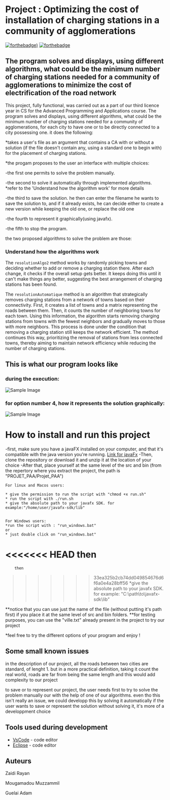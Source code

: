 # Project : Optimizing the cost of installation of charging stations in a community of agglomerations 

[![forthebadge](https://forthebadge.com/images/badges/made-with-java.svg))](http://forthebadge.com)  [![forthebadge](https://forthebadge.com/images/badges/powered-by-coffee.svg)](http://forthebadge.com)

## The program solves and displays, using different algorithms, what could be the minimum number of charging stations needed for a community of agglomerations to minimize the cost of electrification of the road network


This project, fully functional, was carried out as a part of our third licence year in CS for the Advanced Programming and Applications course.
The program solves and displays, using different algorithms, what could be the minimum number of charging stations needed for a community of agglomerations, for each city to have one or to be directly connected to a city possessing one.
it does the following:

*takes a user's file as an argument that contains a CA with or without a solution (if the file doesn't contain any, using a standard one to begin with) for the placement of charging stations.

*the progam proposes to the user an interface with multiple choices:

-the first one permits to solve the problem manually.

-the second to solve it automatically through implemented algorithms.
*refer to the 'Understand how the algorithm work' for more details

-the third to save the solution.
he then can enter the filename he wants to save the solution to, and if it already exists, he can decide either to create a new version while keeping the old one, or replace the old one

-the fourth to represent it graphically(using javafx).

-the fifth to stop the program.

the two proposed algorithms to solve the problem are those:

### Understand how the algorithms work

The `resolutionAlgo2` method works by randomly picking towns and deciding whether to add or remove a charging station there. After each change, it checks if the overall setup gets better. It keeps doing this until it can't make things any better, suggesting the best arrangement of charging stations has been found.

The `resolutionAutomatique` method is an algorithm that strategically removes charging stations from a network of towns based on their connectivity. First, it creates a list of towns and a matrix representing the roads between them. Then, it counts the number of neighboring towns for each town. Using this information, the algorithm starts removing charging stations from towns with the fewest neighbors and gradually moves to those with more neighbors. This process is done under the condition that removing a charging station still keeps the network efficient. The method continues this way, prioritizing the removal of stations from less connected towns, thereby aiming to maintain network efficiency while reducing the number of charging stations.

## This is what our program looks like
### during the execution:
![Sample Image](https://github.com/Muzza1103/PROJET_PAA/tree/main/Projet_PAA/img/bash.png)
### for option number 4, how it represents the solution graphically:
![Sample Image](https://github.com/Muzza1103/PROJET_PAA/tree/main/Projet_PAA/img/javafx.png)

# How to install and run this project

-first, make sure you have a javaFX installed on your computer, and that it's compatible with the java version you're running.
[Link for javaFx](https://gluonhq.com/products/javafx/)
-Then, clone the repository or download it and unzip it at the location of your choice
-After that, place yourself at the same level of the src and bin (from the repertory where you extract the project, the path is "PROJET_PAA/Projet_PAA")

    For linux and Macos users:

    * give the permission to run the script with "chmod +x run.sh"
    * run the script with ./run.sh
    * give the absolute path to your javafx SDK. for example:"/home/user/javafx-sdk/lib"


    For Windows users:
    *run the script with : "run_windows.bat"
    or
    * just double click on "run_windows.bat"
<<<<<<< HEAD
    then 
=======
        then 
>>>>>>> 33ea325b2cb74dd049854676d6f6a0e4a28bff56
    *give the absolute path to your javafx SDK. for example: "C:\path\to\javafx-sdk\lib"




**notice that you can use just the name of the file (without putting it's path first) if you place it at the same level of src and bin folders.
**for testing purposes, you can use the "ville.txt" already present in the project to try our project

*feel free to try the different options of your program and enjoy !

## Some small known issues 

in the description of our project, all the roads between two cities are standard, of lenght 1. but in a more practical definition, taking it count the real world, roads are far from being the same length and this would add complexity to our project


to save or to represent our project, the user needs first to try to solve the problem manually our with the help of one of our algorithms.
even tho this isn't really an issue, we could developp this by solving it automatically if the user wants to save or represent the solution without solving it, it's more of a developpment choice



## Tools used during development


* [VsCode](https://code.visualstudio.com/) - code editor
* [Eclipse](https://eclipseide.org) - code editor


## Auteurs
Zaidi Rayan

Mougamadou Muzzammil

Guelai Adam





 
